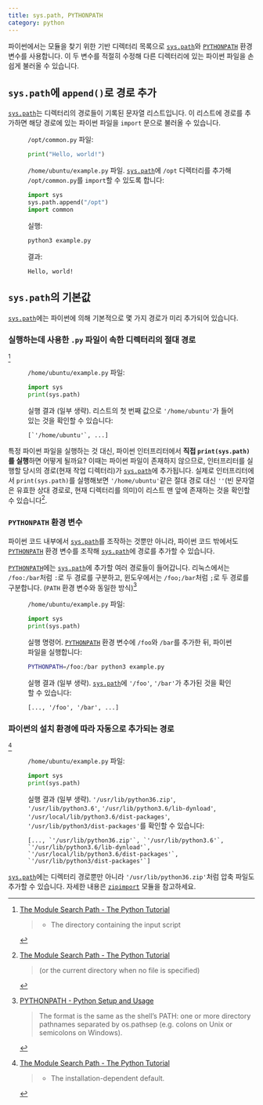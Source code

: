 ```yaml
---
title: sys.path, PYTHONPATH
category: python
---
```


파이썬에서는 모듈을 찾기 위한 기반 디렉터리 목록으로 [`sys.path`]와 [`PYTHONPATH`] 환경 변수를 사용합니다. 이 두 변수를 적절히 수정해 다른 디렉터리에 있는 파이썬 파일을 손쉽게 불러올 수 있습니다.

[`sys.path`]: https://docs.python.org/3/library/sys.html#sys.path

[`PYTHONPATH`]: https://docs.python.org/3/using/cmdline.html#envvar-PYTHONPATH

## `sys.path`에 `append()`로 경로 추가

[`sys.path`]는 디렉터리의 경로들이 기록된 문자열 리스트입니다. 이 리스트에 경로를 추가하면 해당 경로에 있는 파이썬 파일을 `import` 문으로 불러올 수 있습니다.

<div markdown="1" class="example">

<figure markdown="1">

<figcaption markdown="span">

`/opt/common.py` 파일:

</figcaption>
    
```py
print("Hello, world!")
```

</figure>

<figure markdown="1">

<figcaption markdown="span">

`/home/ubuntu/example.py` 파일. [`sys.path`]에 `/opt` 디렉터리를 추가해 `/opt/common.py`를 `import`할 수 있도록 합니다:

</figcaption>

```py
import sys
sys.path.append("/opt")
import common
```

</figure>

<figure markdown="1">

<figcaption markdown="span">

실행:

</figcaption>

```sh
python3 example.py
```

</figure>

<figure markdown="1">

<figcaption markdown="span">

결과:

</figcaption>

```
Hello, world!
```

</figure>

</div>

## `sys.path`의 기본값

[`sys.path`]에는 파이썬에 의해 기본적으로 몇 가지 경로가 미리 추가되어 있습니다.

### 실행하는데 사용한 `.py` 파일이 속한 디렉터리의 절대 경로

[^the-module-search-path-1]

[^the-module-search-path-1]: [The Module Search Path - The Python Tutorial](https://docs.python.org/3/tutorial/modules.html#the-module-search-path)

    > - The directory containing the input script
    

<div markdown="1" class="example">

<figure markdown="1">

<figcaption markdown="span">

`/home/ubuntu/example.py` 파일:

</figcaption>

```py
import sys
print(sys.path)
```

</figure>

<figure markdown="1">

<figcaption markdown="span">

실행 결과 (일부 생략). 리스트의 첫 번째 값으로 `'/home/ubuntu'`가 들어있는 것을 확인할 수 있습니다:

</figcaption>

```
[`'/home/ubuntu'`, ...]
```

</figure>

</div>

<div markdown="1" class="note">

특정 파이썬 파일을 실행하는 것 대신, 파이썬 인터프리터에서 **직접 `print(sys.path)`를 실행**하면 어떻게 될까요? 이때는 파이썬 파일이 존재하지 않으므로, 인터프리터를 실행할 당시의 경로(현재 작업 디렉터리)가 [`sys.path`]에 추가됩니다. 실제로 인터프리터에서 `print(sys.path)`를 실행해보면 `'/home/ubuntu'`같은 절대 경로 대신 `''`(빈 문자열은 유효한 상대 경로로, 현재 디렉터리를 의미)이 리스트 맨 앞에 존재하는 것을 확인할 수 있습니다[^the-module-search-path-1-current-directory].
 
[^the-module-search-path-1-current-directory]: [The Module Search Path - The Python Tutorial](https://docs.python.org/3/tutorial/modules.html#the-module-search-path)

    > (or the current directory when no file is specified)

</div>
  
### `PYTHONPATH` 환경 변수

파이썬 코드 내부에서 [`sys.path`]를 조작하는 것뿐만 아니라, 파이썬 코드 밖에서도 [`PYTHONPATH`] 환경 변수를 조작해 [`sys.path`]에 경로를 추가할 수 있습니다.

[`PYTHONPATH`]에는 [`sys.path`]에 추가할 여러 경로들이 들어갑니다. 리눅스에서는 `/foo:/bar`처럼 `:`로 두 경로를 구분하고, 윈도우에서는 `/foo;/bar`처럼 `;`로 두 경로를 구분합니다. (`PATH` 환경 변수와 동일한 방식)[^pythonpath-format]

[^pythonpath-format]: [PYTHONPATH - Python Setup and Usage](https://docs.python.org/3/using/cmdline.html#envvar-PYTHONPATH)

    > The format is the same as the shell’s PATH: one or more directory pathnames separated by os.pathsep (e.g. colons on Unix or semicolons on Windows).

<div markdown="1" class="example">

<figure markdown="1">

<figcaption markdown="span">

`/home/ubuntu/example.py` 파일:

</figcaption>

```py
import sys
print(sys.path)
```

</figure>

<figure markdown="1">

<figcaption markdown="span">

실행 명령어. [`PYTHONPATH`] 환경 변수에 `/foo`와 `/bar`를 추가한 뒤, 파이썬 파일을 실행합니다:

</figcaption>

```sh
PYTHONPATH=/foo:/bar python3 example.py
```

</figure>

<figure markdown="1">

<figcaption markdown="span">

실행 결과 (일부 생략). [`sys.path`]에 `'/foo'`, `'/bar'`가 추가된 것을 확인할 수 있습니다:

</figcaption>

```
[..., '/foo', '/bar', ...]
```

</figure>

</div>

### 파이썬의 설치 환경에 따라 자동으로 추가되는 경로

[^the-module-search-path-2]

[^the-module-search-path-2]: [The Module Search Path - The Python Tutorial](https://docs.python.org/3/tutorial/modules.html#the-module-search-path)

    > - The installation-dependent default.

<div markdown="1" class="example">

<figure markdown="1">

<figcaption markdown="span">

`/home/ubuntu/example.py` 파일:

</figcaption>

```py
import sys
print(sys.path)
```

</figure>

<figure markdown="1">

<figcaption markdown="span">

실행 결과 (일부 생략). `'/usr/lib/python36.zip'`, `'/usr/lib/python3.6'`, `'/usr/lib/python3.6/lib-dynload'`, `'/usr/local/lib/python3.6/dist-packages'`, `'/usr/lib/python3/dist-packages'`를 확인할 수 있습니다:

</figcaption>

```
[..., `'/usr/lib/python36.zip'`, `'/usr/lib/python3.6'`, `'/usr/lib/python3.6/lib-dynload'`,
`'/usr/local/lib/python3.6/dist-packages'`, `'/usr/lib/python3/dist-packages'`]
```

</figure>

</div>

<div markdown="1" class="note">

[`sys.path`]에는 디렉터리 경로뿐만 아니라 `'/usr/lib/python36.zip'`처럼 압축 파일도 추가할 수 있습니다. 자세한 내용은 [`zipimport`](https://docs.python.org/3/library/zipimport.html) 모듈을 참고하세요.

</div>
